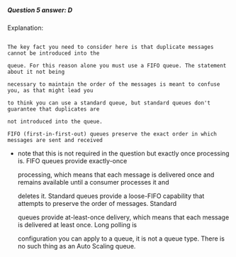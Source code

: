 ##### Question 5 answer: D

Explanation:

```

The key fact you need to consider here is that duplicate messages cannot be introduced into the

queue. For this reason alone you must use a FIFO queue. The statement about it not being

necessary to maintain the order of the messages is meant to confuse you, as that might lead you

to think you can use a standard queue, but standard queues don't guarantee that duplicates are

not introduced into the queue.

FIFO (first-in-first-out) queues preserve the exact order in which messages are sent and received

```

- note that this is not required in the question but exactly once processing is.
  FIFO queues provide exactly-once

  processing, which means that each message is delivered once and remains
  available until a consumer processes it and

  deletes it. Standard queues provide a loose-FIFO capability that attempts to
  preserve the order of messages. Standard

  queues provide at-least-once delivery, which means that each message is
  delivered at least once. Long polling is

  configuration you can apply to a queue, it is not a queue type. There is no
  such thing as an Auto Scaling queue.

